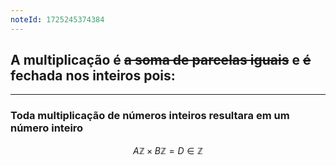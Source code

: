 ```yaml
---
noteId: 1725245374384
---
```


## A multiplicação é ~~a soma de parcelas iguais~~ e ~~é~~ fechada nos inteiros pois:

---

### Toda multiplicação de números inteiros resultara em um número inteiro

$$
A\mathbb{Z} \times B\mathbb{Z} = D \in \mathbb{Z}
$$
